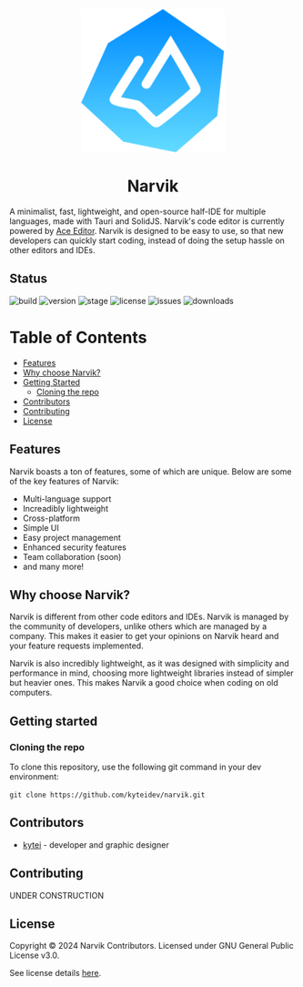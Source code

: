<p align="center"><img src="./src/assets/narvik-logo.svg"
     alt="narvik logo"
     width="50%"
     height="50%" />
</p>

<h1 align="center">Narvik</h1>

A minimalist, fast, lightweight, and open-source half-IDE for multiple languages, made with Tauri and SolidJS. Narvik's code editor is currently powered by [Ace Editor](https://ace.c9.io/). Narvik is designed to be easy to use, so that new developers can quickly start coding, instead of doing the setup hassle on other editors and IDEs.

## Status

![build](https://img.shields.io/badge/build-passing-green)
![version](https://img.shields.io/badge/version-0.0.1_alpha-blue)
![stage](https://img.shields.io/badge/stage-alpha-blue)
![license](https://img.shields.io/badge/license-GPL--3.0-orange)
![issues](https://img.shields.io/github/issues/kyteidev/narvik)
![downloads](https://img.shields.io/github/downloads/kyteidev/narvik/total)


# Table of Contents 

- [Features](#features)
- [Why choose Narvik?](#why-choose)
- [Getting Started](#getting-started)
    - [Cloning the repo](#cloning)
- [Contributors](#contributors)
- [Contributing](#contributing)
- [License](#license)

## Features <a name="features"></a>

Narvik boasts a ton of features, some of which are unique. Below are some of the key features of Narvik:
- Multi-language support
- Increadibly lightweight
- Cross-platform
- Simple UI
- Easy project management
- Enhanced security features
- Team collaboration (soon)
- and many more!

## Why choose Narvik? <a name="why-choose"></a>

Narvik is different from other code editors and IDEs. Narvik is managed by the community of developers, unlike others which are managed by a company. This makes it easier to get your opinions on Narvik heard and your feature requests implemented.

Narvik is also incredibly lightweight, as it was designed with simplicity and performance in mind, choosing more lightweight libraries instead of simpler but heavier ones. This makes Narvik a good choice when coding on old computers.

## Getting started <a name="getting-started"></a>

### Cloning the repo <a name="cloning"></a>

To clone this repository, use the following git command in your dev environment: 

``` git clone https://github.com/kyteidev/narvik.git ```

## Contributors <a name="contributors"></a>

- [kytei](https://github.com/kyteidev) - developer and graphic designer

## Contributing <a name="contributing"></a>

UNDER CONSTRUCTION

## License <a name="license"></a>

Copyright © 2024 Narvik Contributors. Licensed under GNU General Public License v3.0.

See license details [here](https://github.com/kyteidev/narvik/blob/main/LICENSE).
